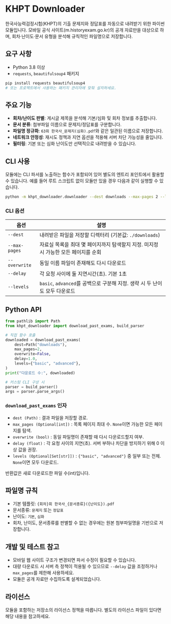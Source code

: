 # KHPT Downloader

한국사능력검정시험(KHPT)의 기출 문제지와 정답표를 자동으로 내려받기 위한 파이썬 모듈입니다. 모바일 공식 사이트(m.historyexam.go.kr)의 공개 자료만을 대상으로 하며, 회차·난이도·문서 유형을 분석해 규칙적인 파일명으로 저장합니다.

## 요구 사항

- Python 3.8 이상
- `requests`, `beautifulsoup4` 패키지

```bash
pip install requests beautifulsoup4
# 또는 프로젝트에서 사용하는 패키지 관리자에 맞춰 설치하세요.
```

## 주요 기능

- **회차/난이도 판별**: 게시글 제목을 분석해 기본/심화 및 회차 정보를 추출합니다.
- **문서 분류**: 첨부파일 이름으로 문제지/정답표를 구분합니다.
- **파일명 정규화**: `63회 한국사_문제지(심화).pdf`와 같은 일관된 이름으로 저장합니다.
- **네트워크 안정성**: 재시도 정책과 지연 옵션을 적용해 서버 차단 가능성을 줄입니다.
- **필터링**: 기본 또는 심화 난이도만 선택적으로 내려받을 수 있습니다.

## CLI 사용

모듈에는 CLI 파서를 노출하는 함수가 포함되어 있어 별도의 엔트리 포인트에서 활용할 수 있습니다. 예를 들어 루트 스크립트 없이 모듈만 있을 경우 다음과 같이 실행할 수 있습니다.

```bash
python -m khpt_downloader.downloader --dest downloads --max-pages 2 --levels advanced --delay 1.5
```

### CLI 옵션

| 옵션 | 설명 |
| --- | --- |
| `--dest` | 내려받은 파일을 저장할 디렉터리 (기본값: `./downloads`) |
| `--max-pages` | 자료실 목록을 최대 몇 페이지까지 탐색할지 지정. 미지정 시 가능한 모든 페이지를 순회 |
| `--overwrite` | 동일 이름 파일이 존재해도 다시 다운로드 |
| `--delay` | 각 요청 사이에 둘 지연시간(초). 기본 1초 |
| `--levels` | `basic`, `advanced`를 공백으로 구분해 지정. 생략 시 두 난이도 모두 다운로드 |


## Python API

```python
from pathlib import Path
from khpt_downloader import download_past_exams, build_parser

# 직접 함수 호출
downloaded = download_past_exams(
    dest=Path("downloads"),
    max_pages=2,
    overwrite=False,
    delay=1.0,
    levels={"basic", "advanced"},
)
print("다운로드 수:", downloaded)

# 커스텀 CLI 구성 시
parser = build_parser()
args = parser.parse_args()
```

### `download_past_exams` 인자

- `dest (Path)` : 결과 파일을 저장할 경로.
- `max_pages (Optional[int])` : 목록 페이지 최대 수. `None`이면 가능한 모든 페이지를 탐색.
- `overwrite (bool)` : 동일 파일명이 존재할 때 다시 다운로드할지 여부.
- `delay (float)` : 각 요청 사이의 지연(초). 서버 부하나 차단을 방지하기 위해 0 이상 값을 권장.
- `levels (Optional[Set[str]])` : `{"basic", "advanced"}` 중 일부 또는 전체. `None`이면 모두 다운로드.

반환값은 새로 다운로드한 파일 수(int)입니다.


## 파일명 규칙

- 기본 템플릿: `{회차}회 한국사_{문서종류}({난이도}).pdf`
- 문서종류: `문제지` 또는 `정답표`
- 난이도: `기본`, `심화`
- 회차, 난이도, 문서종류를 판별할 수 없는 경우에는 원본 첨부파일명을 기반으로 저장합니다.


## 개발 및 테스트 참고

- 모바일 웹 사이트 구조가 변경되면 파서 수정이 필요할 수 있습니다.
- 대량 다운로드 시 서버 측 정책이 적용될 수 있으므로 `--delay` 값을 조정하거나 `max_pages`를 제한해 사용하세요.
- 모듈은 공개 자료만 수집하도록 설계되었습니다.


## 라이선스

모듈을 포함하는 저장소의 라이선스 정책을 따릅니다. 별도의 라이선스 파일이 있다면 해당 내용을 참고하세요.
